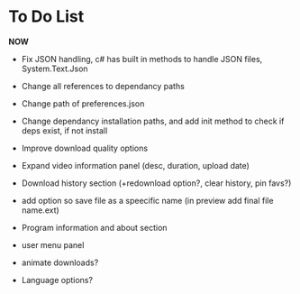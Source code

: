 # To Do List

**NOW**
- Fix JSON handling, c# has built in methods to handle JSON files, System.Text.Json
- Change all references to dependancy paths
- Change path of preferences.json
- Change dependancy installation paths, and add init method to check if deps exist, if not install

- Improve download quality options
- Expand video information panel (desc, duration, upload date)
- Download history section (+redownload option?, clear history, pin favs?)
- add option so save file as a speecific name (in preview add final file name.ext)
- Program information and about section
- user menu panel
- animate downloads?
- Language options?
